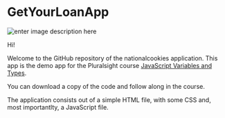 # GetYourLoanApp

![enter image description here](https://www.pluralsight.com/content/dam/pluralsight/newsroom/brand-assets/logos/pluralsight-logo-vrt-color-2.png)  

Hi! 

Welcome to the GitHub repository of the nationalcookies application.
This app is the demo app for the Pluralsight course [JavaScript Variables and Types](https://app.pluralsight.com/library/courses/microsoft-azure-cache-implementing/).

You can download a copy of the code and follow along in the course.

The application consists out of a simple HTML file, with some CSS and, most importantlty, a JavaScript file. 
